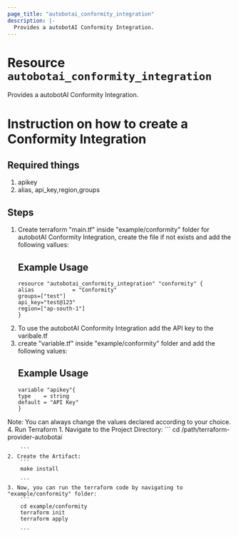 ```yaml
---
page_title: "autobotai_conformity_integration"
description: |-
  Provides a autobotAI Conformity Integration.
---
```


# Resource `autobotai_conformity_integration`
Provides a autobotAI Conformity Integration.

# Instruction on how to create a Conformity Integration

## Required things 
1. apikey
2. alias, api_key,region,groups

## Steps 
1. Create terraform "main.tf" inside "example/conformity" folder for autobotAI Conformity Integration, create the file if not exists and add the following vallues:
    ## Example Usage 
    ```
    resource "autobotai_conformity_integration" "conformity" {
    alias            = "Conformity"
    groups=["test"]
    api_key="test@123"
    region=["ap-south-1"]
    }
    ```
2. To use the autobotAI Conformity Integration add the API key to the varibale.tf 
3. create "variable.tf" inside "example/conformity" folder and add the following values:
    ## Example Usage 
    ```
    variable "apikey"{
    type    = string
    default = "API Key"
    }

    ```
Note: You can always change the values declared according to your choice.
4. Run Terraform 
    1. Navigate to the Project Directory:
        ```
        cd /path/terraform-provider-autobotai

        ``` 
    2. Create the Artifact:
        ```
        make install

        ```
    3. Now, you can run the terraform code by navigating to "example/conformity" folder:
        ```
        cd example/conformity
        terraform init
        terraform apply

        ```
